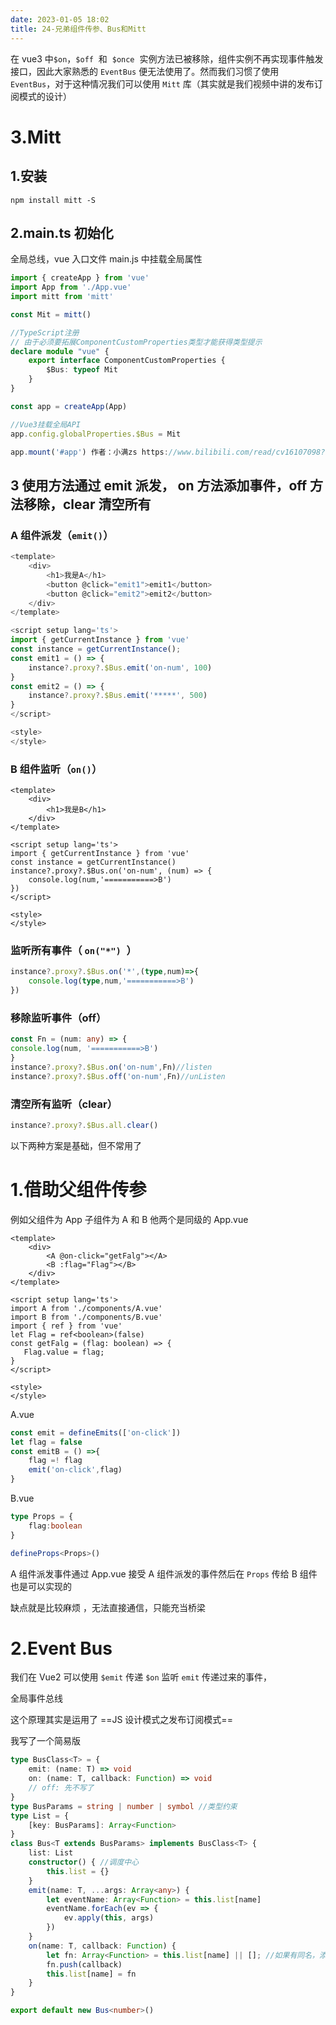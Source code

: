 ```yaml
---
date: 2023-01-05 18:02
title: 24-兄弟组件传参、Bus和Mitt
---
```


在 vue3 中`$on`，`$off`  和  `$once`  实例方法已被移除，组件实例不再实现事件触发接口，因此大家熟悉的 `EventBus` 便无法使用了。然而我们习惯了使用 `EventBus`，对于这种情况我们可以使用 `Mitt` 库（其实就是我们视频中讲的发布订阅模式的设计）

# 3.Mitt

## 1.安装

`npm install mitt -S`

## 2.main.ts 初始化

全局总线，vue 入口文件 main.js 中挂载全局属性

```ts
import { createApp } from 'vue'
import App from './App.vue'
import mitt from 'mitt'

const Mit = mitt()

//TypeScript注册
// 由于必须要拓展ComponentCustomProperties类型才能获得类型提示
declare module "vue" {
    export interface ComponentCustomProperties {
        $Bus: typeof Mit
    }
}

const app = createApp(App)

//Vue3挂载全局API
app.config.globalProperties.$Bus = Mit

app.mount('#app') 作者：小满zs https://www.bilibili.com/read/cv16107098?spm_id_from=333.999.0.0 出处：bilibili
```

## 3 使用方法通过 emit 派发， on 方法添加事件，off 方法移除，clear 清空所有

### A 组件派发（`emit()`）

```ts
<template>
    <div>
        <h1>我是A</h1>
        <button @click="emit1">emit1</button>
        <button @click="emit2">emit2</button>
    </div>
</template>

<script setup lang='ts'>
import { getCurrentInstance } from 'vue'
const instance = getCurrentInstance();
const emit1 = () => {
    instance?.proxy?.$Bus.emit('on-num', 100)
}
const emit2 = () => {
    instance?.proxy?.$Bus.emit('*****', 500)
}
</script>

<style>
</style>
```

### B 组件监听（`on()`）

```vue
<template>
    <div>
        <h1>我是B</h1>
    </div>
</template>

<script setup lang='ts'>
import { getCurrentInstance } from 'vue'
const instance = getCurrentInstance()
instance?.proxy?.$Bus.on('on-num', (num) => {
    console.log(num,'===========>B')
})
</script>

<style>
</style>
```

### 监听所有事件（ `on("*") `）

```ts
instance?.proxy?.$Bus.on('*',(type,num)=>{
    console.log(type,num,'===========>B')
})

```

### 移除监听事件（off）

```ts
const Fn = (num: any) => {
console.log(num, '===========>B')
}
instance?.proxy?.$Bus.on('on-num',Fn)//listen
instance?.proxy?.$Bus.off('on-num',Fn)//unListen
```

### 清空所有监听（clear）

```ts
instance?.proxy?.$Bus.all.clear()
```

以下两种方案是基础，但不常用了

# 1.借助父组件传参

例如父组件为 App 子组件为 A 和 B 他两个是同级的
App.vue

```vue
<template>
    <div>
        <A @on-click="getFalg"></A>
        <B :flag="Flag"></B>
    </div>
</template>

<script setup lang='ts'>
import A from './components/A.vue'
import B from './components/B.vue'
import { ref } from 'vue'
let Flag = ref<boolean>(false)
const getFalg = (flag: boolean) => {
   Flag.value = flag;
}
</script>

<style>
</style>
```

A.vue

```ts
const emit = defineEmits(['on-click'])
let flag = false
const emitB = () =>{
    flag =! flag
    emit('on-click',flag)
}
```

B.vue

```ts
type Props = {
    flag:boolean
}

defineProps<Props>()
```

A 组件派发事件通过 App.vue 接受 A 组件派发的事件然后在 `Props` 传给 B 组件 也是可以实现的

缺点就是比较麻烦 ，无法直接通信，只能充当桥梁

# 2.Event Bus

我们在 Vue2 可以使用 `$emit` 传递 `$on` 监听 `emit` 传递过来的事件，

全局事件总线

这个原理其实是运用了 ==JS 设计模式之发布订阅模式==

我写了一个简易版

```ts
type BusClass<T> = {
    emit: (name: T) => void
    on: (name: T, callback: Function) => void
    // off: 先不写了
}
type BusParams = string | number | symbol //类型约束
type List = {
    [key: BusParams]: Array<Function>
}
class Bus<T extends BusParams> implements BusClass<T> {
    list: List
    constructor() { //调度中心
        this.list = {}
    }
    emit(name: T, ...args: Array<any>) {
        let eventName: Array<Function> = this.list[name]
        eventName.forEach(ev => {
            ev.apply(this, args)
        })
    }
    on(name: T, callback: Function) {
        let fn: Array<Function> = this.list[name] || []; //如果有同名，添加到数组队列
        fn.push(callback)
        this.list[name] = fn
    }
}

export default new Bus<number>()
```